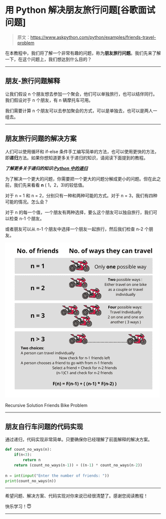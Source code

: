 # 用 Python 解决朋友旅行问题[谷歌面试问题]

> 原文：<https://www.askpython.com/python/examples/friends-travel-problem>

在本教程中，我们将了解一个非常有趣的问题，称为**朋友旅行问题**。我们先来了解一下，在这个问题上，我们想达到什么目的？

* * *

## 朋友-旅行问题解释

让我们假设 n 个朋友想去参加一个聚会，他们可以单独旅行，也可以结伴同行。我们假设对于 n 个朋友，有 n 辆摩托车可用。

我们需要计算 n 个朋友可以去参加聚会的方式，可以是单独去，也可以是两人一组去。

* * *

## 朋友旅行问题的解决方案

人们可以使用循环和 if-else 条件手工编写简单的方法，也可以使用更快的方法，即**递归**方法。如果你想知道更多关于递归的知识，请阅读下面提到的教程。

***了解更多关于递归的知识:[Python 中的递归](https://www.askpython.com/python/python-recursion-function)***

为了解决一个更大的问题，你需要把一个更大的问题分解成更小的问题。但在此之前，我们先来看看 **n** ( 1，2，3)的较低值。

对于 n = 1 和 n = 2，分别只有一种和两种可能的方式。对于 n = 3，我们有四种可能的情况。怎么会？

对于 n 的每一个值，一个朋友有两种选择，要么这个朋友可以独自旅行，我们可以检查 n-1 个朋友。

或者朋友可以从 n-1 个朋友中选择一个朋友一起旅行，然后我们检查 n-2 个朋友。

![Recursive Solution Friends Bike Problem](img/c677a29b19b2f6743bcb2424ceae0ee3.png)

Recursive Solution Friends Bike Problem

* * *

## 朋友自行车问题的代码实现

通过递归，代码实现非常简单。只要确保你已经理解了前面解释的解决方案。

```py
def count_no_ways(n):
    if(n<3):
        return n
    return (count_no_ways(n-1)) + ((n-1) * count_no_ways(n-2))

n = int(input("Enter the number of friends: "))
print(count_no_ways(n))

```

* * *

希望问题、解决方案、代码实现对你来说已经很清楚了。感谢您阅读教程！

快乐学习！😇

* * *